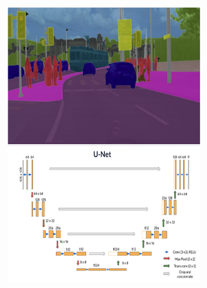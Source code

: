 
</center>
<img src="carseg.png" style="width:450px;height:320px;">
</center>





</center>
<img src="unet.png" style="width:450px;height:320px;">
</center>
